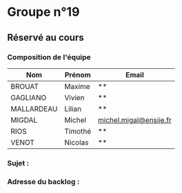 # Groupe n°19

## Réservé au cours

### Composition de l'équipe

| Nom          | Prénom      | Email                         |
| -------------|-------------|-------------------------------|
| BROUAT | Maxime | ** |
| GAGLIANO | Vivien | ** |
| MALLARDEAU | Lilian | ** |
| MIGDAL | Michel | michel.migal@ensiie.fr |
| RIOS | Timothé | ** |
| VENOT | Nicolas | ** |

### Sujet : 

### Adresse du backlog :

